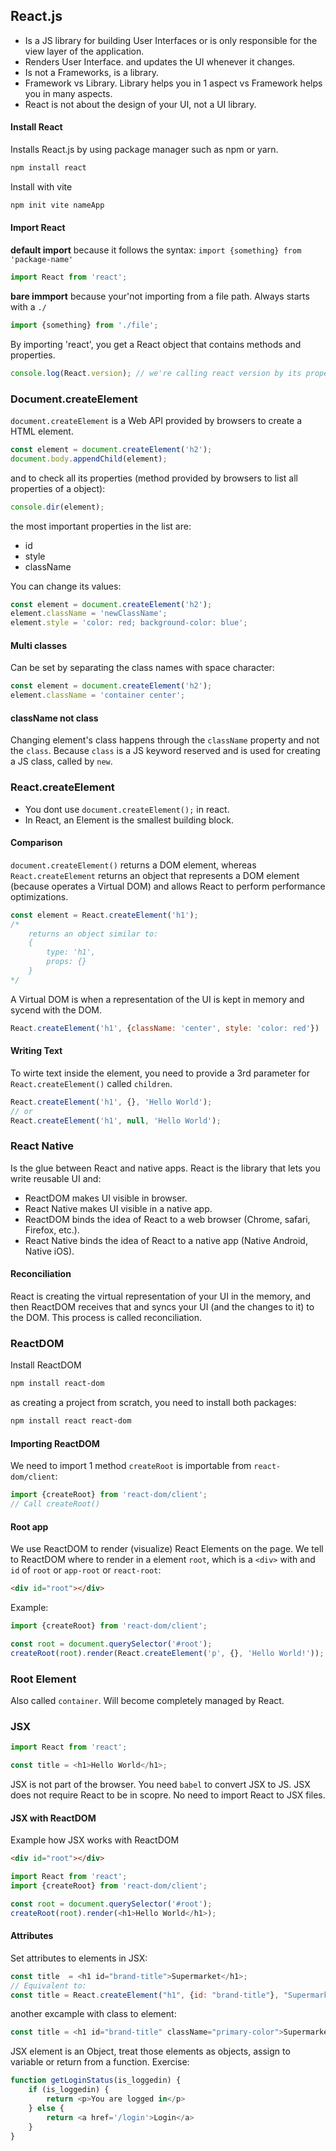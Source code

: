 ## React.js
 - Is a JS library for building User Interfaces or is only responsible for the view layer of the application.
 - Renders User Interface. and updates the UI whenever it changes.
 - Is not a Frameworks, is a library.
 - Framework vs Library. Library helps you in 1 aspect vs Framework helps you in many aspects.
 - React is not about the design of your UI, not a UI library.
 
#### Install React
Installs React.js by using package manager such as npm or yarn.
```sh
npm install react
```
Install with vite
```sh
npm init vite nameApp
```

#### Import React
**default import** because it follows the syntax: `import {something} from 'package-name'`
```javascript
import React from 'react';
```
**bare immport** because your'not importing from a file path. Always starts with a `./`
```javascript
import {something} from './file';
```
By importing 'react', you get a React object that contains methods and properties.
```javascript
console.log(React.version); // we're calling react version by its property
```

### Document.createElement
`document.createElement` is a Web API provided by browsers to create a HTML element.
```javascript
const element = document.createElement('h2');
document.body.appendChild(element);
```
and to check all its properties (method provided by browsers to list all properties of a object):
```javascript
console.dir(element);
```
the most important properties in the list are:
- id
- style
- className

You can change its values:
```javascript
const element = document.createElement('h2');
element.className = 'newClassName';
element.style = 'color: red; background-color: blue';
```

#### Multi classes
Can be set by separating the class names with space character:
```javascript
const element = document.createElement('h2');
element.className = 'container center';
```

#### className not class
Changing element's class happens through the `className` property and not the `class`. Because `class` is a JS keyword reserved and is used for creating a JS class, called by `new`.

### React.createElement
* You dont use `document.createElement();` in react.
* In React, an Element is the smallest building block.

#### Comparison
`document.createElement()` returns a DOM element, whereas `React.createElement` returns an object that represents a DOM element (because operates a Virtual DOM) and allows React to perform performance optimizations.
```javascript
const element = React.createElement('h1');
/*
    returns an object similar to:
    {
        type: 'h1',
        props: {}
    }
*/
```
A Virtual DOM is when a representation of the UI is kept in memory and sycend with the DOM.
```javascript
React.createElement('h1', {className: 'center', style: 'color: red'})
```

#### Writing Text
To wirte text inside the element, you need to provide a 3rd parameter for `React.createElement()` called `children`.
```javascript
React.createElement('h1', {}, 'Hello World');
// or
React.createElement('h1', null, 'Hello World');
```

### React Native
Is the glue between React and native apps. React is the library that lets you write reusable UI and:
* ReactDOM makes UI visible in browser.
* React Native makes UI visible in a native app.
* ReactDOM binds the idea of React to a web browser (Chrome, safari, Firefox, etc.).
* React Native binds the idea of React to a native app (Native Android, Native iOS).

#### Reconciliation
React is creating the virtual representation of your UI in the memory, and then ReactDOM receives that and syncs your UI (and the changes to it) to the DOM. This process is called reconciliation.

### ReactDOM
Install ReactDOM
```sh
npm install react-dom
```
as creating a project from scratch, you need to install both packages:
```sh
npm install react react-dom
```
#### Importing ReactDOM
We need to import 1 method `createRoot` is importable from `react-dom/client`:
```javascript
import {createRoot} from 'react-dom/client';
// Call createRoot()
```

#### Root app
We use ReactDOM to render (visualize) React Elements on the page. We tell to ReactDOM where to render in a element `root`, which is a `<div>` with and `id` of `root` or `app-root` or `react-root`:
```html
<div id="root"></div>
```
Example:
```javascript
import {createRoot} from 'react-dom/client';

const root = document.querySelector('#root');
createRoot(root).render(React.createElement('p', {}, 'Hello World!'));
```

### Root Element
Also called `container`. Will become completely managed by React.

### JSX
```javascript
import React from 'react';

const title = <h1>Hello World</h1>;
```
JSX is not part of the browser. You need `babel` to convert JSX to JS.
JSX does not require React to be in scopre. No need to import React to JSX files.

#### JSX with ReactDOM
Example how JSX works with ReactDOM
```html
<div id="root"></div>
```
```javascript
import React from 'react';
import {createRoot} from 'react-dom/client';

const root = document.querySelector('#root');
createRoot(root).render(<h1>Hello World</h1>);
```

#### Attributes
Set attributes to elements in JSX:
```javascript
const title  = <h1 id="brand-title">Supermarket</h1>;
// Equivalent to:
const title = React.createElement("h1", {id: "brand-title"}, "Supermarket");
```
another excample with class to element:
```javascript
const title = <h1 id="brand-title" className="primary-color">Supermarket</h1>;
```
JSX element is an Object, treat those elements as objects, assign to variable or return from a function.
Exercise:
```javascript
function getLoginStatus(is_loggedin) {
    if (is_loggedin) {
        return <p>You are logged in</p>
    } else {
        return <a href='/login'>Login</a>
    }
}
```
